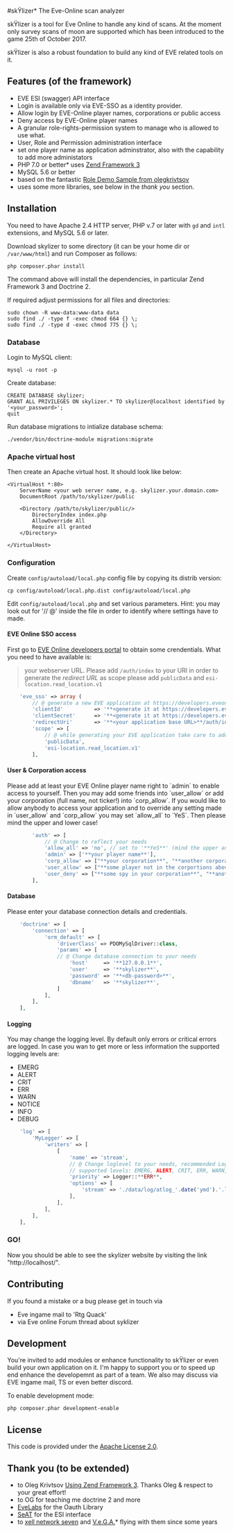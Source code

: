 #skŸlizer* The Eve-Online scan analyzer

skŸlizer is a tool for Eve Online to handle any kind of scans. At the moment only survey scans of moon are supported which has been introduced to the game 25th of October 2017.

skŸlizer is also a robust foundation to build any kind of EVE related tools on it. 

## Features (of the framework)

* EVE ESI (swagger) API interface
* Login is available only via EVE-SSO as a identity provider. 
* Allow login by EVE-Online player names, corporations or public access
* Deny access by EVE-Online player names 
* A granular role-rights-permission system to manage who is allowed to use what.
* User, Role and Permission administration interface
* set one player name as application adminstrator, also with the capability to add more administators
* PHP 7.0 or better* uses [Zend Framework 3](https://github.com/zendframework/zendframework)
* MySQL 5.6 or better
* based on the fantastic [Role Demo Sample from olegkrivtsov](https://github.com/olegkrivtsov/using-zf3-book-samples/tree/master/roledemo)
* uses some more libraries, see below in the *thank you* section.

## Installation

You need to have Apache 2.4 HTTP server, PHP v.7 or later with `gd` and `intl` extensions, and MySQL 5.6 or later.

Download skylizer to some directory (it can be your home dir or `/var/www/html`) and run Composer as follows:

```
php composer.phar install
```

The command above will install the dependencies, in particular Zend Framework 3 and Doctrine 2.

If required adjust permissions for all files and directories:

```
sudo chown -R www-data:www-data data
sudo find ./ -type f -exec chmod 664 {} \;
sudo find ./ -type d -exec chmod 775 {} \;
```

### Database

Login to MySQL client:

```
mysql -u root -p
```

Create database:

```
CREATE DATABASE skylizer;
GRANT ALL PRIVILEGES ON skylizer.* TO skylizer@localhost identified by '<your_password>';
quit
```

Run database migrations to intialize database schema:

```
./vendor/bin/doctrine-module migrations:migrate
```

### Apache virtual host

Then create an Apache virtual host. It should look like below:

```
<VirtualHost *:80>
	ServerName <your web server name, e.g. skylizer.your.domain.com>
    DocumentRoot /path/to/skylizer/public
    
    <Directory /path/to/skylizer/public/>
        DirectoryIndex index.php
        AllowOverride All
        Require all granted
    </Directory>

</VirtualHost>
```

### Configuration

Create `config/autoload/local.php` config file by copying its distrib version:

```
cp config/autoload/local.php.dist config/autoload/local.php
```

Edit `config/autoload/local.php` and set various parameters. Hint: you may look out for '// @' inside the file in order to identify where settings have to made.

#### EVE Online SSO access

First go to [EVE Online developers portal](https://developers.eveonline.com/applications) to obtain some crendentials. 
What you need to have available is:
> your webserver URL. Please add `/auth/index` to your URl in order to generate the *redirect URL*
> as scope please add `publicData` and `esi-location.read_location.v1`

```php
	'eve_sso' => array (
		// @ generate a new EVE application at https://developers.eveonline.com/applications
		'clientId'          => '**<generate it at https://developers.eveonline.com/applications>**',
		'clientSecret'      => '**<generate it at https://developers.eveonline.com/applications>**',
		'redirectUri'       => '**<your application base URL>**/auth/index',
		'scope' => [
			// @ while generating your EVE application take care to add these scopes
			'publicData', 
			'esi-location.read_location.v1'
		],
```

#### User & Corporation access

Please add at least your EVE Online player name right to ´admin´ to enable access to yourself. 
Then you may add some friends into ´user_allow´ or add your corporation (full name, not ticker!) into ´corp_allow´.
If you would like to allow anybody to access your application and to override any setting made in ´user_allow´ and ´corp_allow´ you may set ´allow_all´ to ´YeS´. Then please mind the upper and lower case!

```php
		'auth' => [
			// @ Change to reflect your needs
			'allow_all' => 'no', // set to '**YeS**' (mind the upper and lower case!) **to allow to any Eve-User to get access as a regular user**
			'admin' => ['**your player name**'],
			'corp_allow' => ["**your corporation**", "**another corporation**"],
			'user_allow' => ["**some player not in the corportions above**", "**another player name**"],
			'user_deny' => ["**some spy in your corporation**", "**another spy in your corporation**", "**your CEO's name (joke...)**"],
		],
```

#### Database 

Please enter your database connection details and credentials.

```php
    'doctrine' => [
        'connection' => [
            'orm_default' => [
                'driverClass' => PDOMySqlDriver::class,
                'params' => [
				// @ Change database connection to your needs
                    'host'     => '**127.0.0.1**',
                    'user'     => '**skylizer**',
                    'password' => '**<db-password>**',
                    'dbname'   => '**skylizer**',
                ]
            ],
        ], 
    ],
```

#### Logging

You may change the logging level. By default only errors or critical errors are logged.
In case you wan to get more or less information the supported logging levels are: 
* EMERG
* ALERT
* CRIT
* ERR
* WARN
* NOTICE
* INFO
* DEBUG

```php
	'log' => [
        'MyLogger' => [
            'writers' => [
                [
                    'name' => 'stream',
					// @ Change loglevel to your needs, recommended Logger::ERR
					// supported levels: EMERG, ALERT, CRIT, ERR, WARN, NOTICE, INFO, DEBUG
                    'priority' => Logger::**ERR**,
                    'options' => [
                        'stream' => './data/log/atlog_'.date('ymd').'.log',
                    ],
                ],
            ],
        ],
	],
```

### GO!

Now you should be able to see the skylizer website by visiting the link "http://localhost/". 
 
## Contributing

If you found a mistake or a bug please get in touch via 
* Eve ingame mail to 'Rtg Quack'
* via Eve online Forum thread about syklizer


## Development

You're invited to add modules or enhance functionality to skŸlizer or even build your own application on it. 
I'm happy to support you or to speed up end enhance the developemnt as part of a team.
We also may discuss via EVE ingame mail, TS or even better discord.

To enable development mode:

```
php composer.phar development-enable
```

## License

This code is provided under the [Apache License 2.0](https://choosealicense.com/licenses/apache-2.0/). 

## Thank you (to be extended)
* to Oleg Krivtsov [Using Zend Framework 3](https://github.com/olegkrivtsov/using-zend-framework-3-book). Thanks Oleg & respect to your great effort!
* to OG for teaching me doctrine 2 and more
* [EveLabs](https://github.com/EvELabs/oauth2-eveonline) for the  Oauth Library
* [SeAT](https://github.com/eveseat/eseye) for the ESI interface
* to [xell network seven](http://evemaps.dotlan.net/corp/xell_network_seven) and [V.e.G.A.](http://evemaps.dotlan.net/alliance/V.e.G.A.)* flying with them since some years
